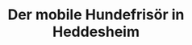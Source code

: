 ---
title: "Der mobile Hundefrisör in Heddesheim"
url: /heddesheim/der-mobile-hundefrisoer-in-heddesheim/
shop: Tiersalon
---